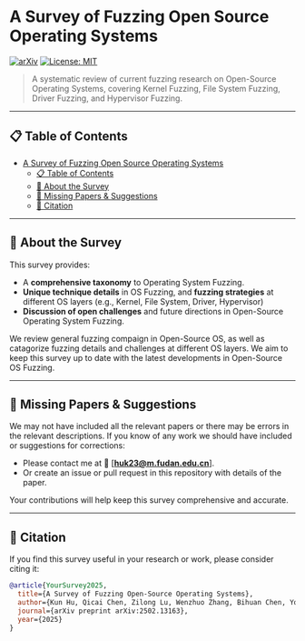 # A Survey of Fuzzing Open Source Operating Systems

[![arXiv](https://img.shields.io/badge/arXiv-2502.13163-b31b1b.svg)](https://arxiv.org/abs/2502.13163)
[![License: MIT](https://img.shields.io/badge/License-MIT-yellow.svg)](https://opensource.org/licenses/MIT)


> A systematic review of current fuzzing research on Open-Source Operating Systems, covering Kernel Fuzzing, File System Fuzzing, Driver Fuzzing, and Hypervisor Fuzzing.

---

## 📋 Table of Contents
- [A Survey of Fuzzing Open Source Operating Systems](#a-survey-of-fuzzing-open-source-operating-systems)
  - [📋 Table of Contents](#-table-of-contents)
  - [🚀 About the Survey](#-about-the-survey)
  - [📜 Missing Papers \& Suggestions](#-missing-papers--suggestions)
  - [🔗 Citation](#-citation)

---

## 🚀 About the Survey
This survey provides:
- A **comprehensive taxonomy** to Operating System Fuzzing.  
- **Unique technique details** in OS Fuzzing, and **fuzzing strategies** at different OS layers (e.g., Kernel, File System, Driver, Hypervisor)
- **Discussion of open challenges** and future directions in Open-Source Operating System Fuzzing.

We review general fuzzing compaign in Open-Source OS, as well as catagorize fuzzing details and challenges at different OS layers. We aim to keep this survey up to date with the latest developments in Open-Source OS Fuzzing.

---

## 📜 Missing Papers & Suggestions
We may not have included all the relevant papers or there may be errors in the relevant descriptions. If you know of any work we should have included or suggestions for corrections:
- Please contact me at 📩 [**huk23@m.fudan.edu.cn**].
- Or create an issue or pull request in this repository with details of the paper.

Your contributions will help keep this survey comprehensive and accurate.

---



## 🔗 Citation
If you find this survey useful in your research or work, please consider citing it:

```bibtex
@article{YourSurvey2025,
  title={A Survey of Fuzzing Open-Source Operating Systems},
  author={Kun Hu, Qicai Chen, Zilong Lu, Wenzhuo Zhang, Bihuan Chen, You Lu, Haowen Jiang, Bingkun Sun, Xin Peng, Wenyun Zhao},
  journal={arXiv preprint arXiv:2502.13163},
  year={2025}
}
